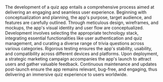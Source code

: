 The development of a quiz app entails a comprehensive process aimed at delivering an engaging and seamless user experience. Beginning with conceptualization and planning, the app's purpose, target audience, and features are carefully outlined. Through meticulous design, wireframes, and mockups, the app's visual identity and user flow are conceptualized. Development involves selecting the appropriate technology stack, integrating essential functionalities like user authentication and quiz management, and curating a diverse range of trivia questions across various categories. Rigorous testing ensures the app's stability, usability, and compatibility across different devices and platforms. Upon deployment, a strategic marketing campaign accompanies the app's launch to attract users and gather valuable feedback. Continuous maintenance and updates post-launch ensure the app remains relevant, bug-free, and engaging, thus delivering an immersive quiz experience to users worldwide.
